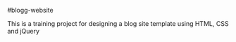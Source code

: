 #blogg-website

This is a training project for designing a blog site template using HTML, CSS and jQuery